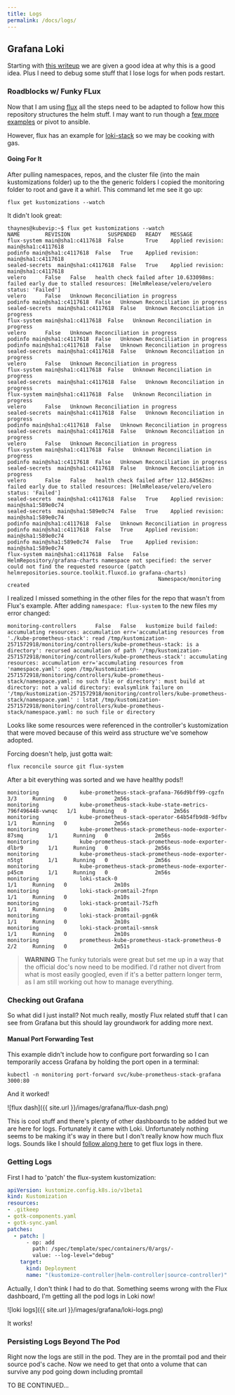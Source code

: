 ```yaml
---
title: Logs
permalink: /docs/logs/
---
```


## Grafana Loki

Starting with [this writeup](https://grafana.com/blog/2023/04/12/how-to-collect-and-query-kubernetes-logs-with-grafana-loki-grafana-and-grafana-agent/) we are given a good idea at why this is a good idea. Plus I need to debug some stuff that I lose logs for when pods restart.

### Roadblocks w/ Funky FLux

Now that I am using [flux](https://fluxcd.io/flux/get-started/) all the steps need to be adapted to follow how this repository structures the helm stuff. I may want to run though a [few more examples](https://geek-cookbook.funkypenguin.co.nz/kubernetes/) or pivot to ansible.

However, flux has an example for [loki-stack](https://github.com/fluxcd/flux2-monitoring-example) so we may be cooking with gas.

#### Going For It

After pulling namespaces, repos, and the cluster file (into the main kustomizations folder) up to the the generic folders I copied the monitoring folder to root and gave it a whirl. This command let me see it go up:

```
flux get kustomizations --watch
```

It didn't look great:

```
thaynes@kubevip:~$ flux get kustomizations --watch
NAME       	REVISION          	SUSPENDED	READY	MESSAGE                              
flux-system	main@sha1:c4117618	False    	True 	Applied revision: main@sha1:c4117618	
podinfo	main@sha1:c4117618	False	True	Applied revision: main@sha1:c4117618	
sealed-secrets	main@sha1:c4117618	False	True	Applied revision: main@sha1:c4117618	
velero		False	False	health check failed after 10.633098ms: failed early due to stalled resources: [HelmRelease/velero/velero status: 'Failed']	
velero		False	Unknown	Reconciliation in progress	
podinfo	main@sha1:c4117618	False	Unknown	Reconciliation in progress	
sealed-secrets	main@sha1:c4117618	False	Unknown	Reconciliation in progress	
flux-system	main@sha1:c4117618	False	Unknown	Reconciliation in progress	
velero		False	Unknown	Reconciliation in progress	
podinfo	main@sha1:c4117618	False	Unknown	Reconciliation in progress	
podinfo	main@sha1:c4117618	False	Unknown	Reconciliation in progress	
sealed-secrets	main@sha1:c4117618	False	Unknown	Reconciliation in progress	
velero		False	Unknown	Reconciliation in progress	
flux-system	main@sha1:c4117618	False	Unknown	Reconciliation in progress	
sealed-secrets	main@sha1:c4117618	False	Unknown	Reconciliation in progress	
flux-system	main@sha1:c4117618	False	Unknown	Reconciliation in progress	
velero		False	Unknown	Reconciliation in progress	
sealed-secrets	main@sha1:c4117618	False	Unknown	Reconciliation in progress	
podinfo	main@sha1:c4117618	False	Unknown	Reconciliation in progress	
sealed-secrets	main@sha1:c4117618	False	Unknown	Reconciliation in progress	
velero		False	Unknown	Reconciliation in progress	
flux-system	main@sha1:c4117618	False	Unknown	Reconciliation in progress	
podinfo	main@sha1:c4117618	False	Unknown	Reconciliation in progress	
sealed-secrets	main@sha1:c4117618	False	Unknown	Reconciliation in progress	
velero		False	False	health check failed after 112.84562ms: failed early due to stalled resources: [HelmRelease/velero/velero status: 'Failed']	
sealed-secrets	main@sha1:c4117618	False	True	Applied revision: main@sha1:589e0c74	
sealed-secrets	main@sha1:589e0c74	False	True	Applied revision: main@sha1:589e0c74	
podinfo	main@sha1:c4117618	False	Unknown	Reconciliation in progress	
podinfo	main@sha1:c4117618	False	True	Applied revision: main@sha1:589e0c74	
podinfo	main@sha1:589e0c74	False	True	Applied revision: main@sha1:589e0c74	
flux-system	main@sha1:c4117618	False	False	HelmRepository/grafana-charts namespace not specified: the server could not find the requested resource (patch helmrepositories.source.toolkit.fluxcd.io grafana-charts)	
           	                  	     	     	Namespace/monitoring created                                                                                
```

I realized I missed something in the other files for the repo that wasn't from Flux's example. After adding `namespace: flux-system` to the new files my error changed:

```
monitoring-controllers		False	False	kustomize build failed: accumulating resources: accumulation err='accumulating resources from './kube-prometheus-stack': read /tmp/kustomization-2571572918/monitoring/controllers/kube-prometheus-stack: is a directory': recursed accumulation of path '/tmp/kustomization-2571572918/monitoring/controllers/kube-prometheus-stack': accumulating resources: accumulation err='accumulating resources from 'namespace.yaml': open /tmp/kustomization-2571572918/monitoring/controllers/kube-prometheus-stack/namespace.yaml: no such file or directory': must build at directory: not a valid directory: evalsymlink failure on '/tmp/kustomization-2571572918/monitoring/controllers/kube-prometheus-stack/namespace.yaml' : lstat /tmp/kustomization-2571572918/monitoring/controllers/kube-prometheus-stack/namespace.yaml: no such file or directory	
```

Looks like some resources were referenced in the controller's kustomization that were moved because of this weird ass structure we've somehow adopted.

Forcing doesn't help, just gotta wait:

```
flux reconcile source git flux-system
```

After a bit everything was sorted and we have healthy pods!!

```
monitoring             kube-prometheus-stack-grafana-766d9bff99-cgzfn              3/3     Running   0               2m56s
monitoring             kube-prometheus-stack-kube-state-metrics-796f496448-vwnqc   1/1     Running   0               2m56s
monitoring             kube-prometheus-stack-operator-64b54fb9d8-9dfbv             1/1     Running   0               2m56s
monitoring             kube-prometheus-stack-prometheus-node-exporter-87smq        1/1     Running   0               2m56s
monitoring             kube-prometheus-stack-prometheus-node-exporter-dlbr9        1/1     Running   0               2m56s
monitoring             kube-prometheus-stack-prometheus-node-exporter-n5tgt        1/1     Running   0               2m56s
monitoring             kube-prometheus-stack-prometheus-node-exporter-p45cm        1/1     Running   0               2m56s
monitoring             loki-stack-0                                                1/1     Running   0               2m10s
monitoring             loki-stack-promtail-2fnpn                                   1/1     Running   0               2m10s
monitoring             loki-stack-promtail-75zfh                                   1/1     Running   0               2m10s
monitoring             loki-stack-promtail-pgn6k                                   1/1     Running   0               2m10s
monitoring             loki-stack-promtail-smnsk                                   1/1     Running   0               2m10s
monitoring             prometheus-kube-prometheus-stack-prometheus-0               2/2     Running   0               2m51s
```

> **WARNING** The funky tutorials were great but set me up in a way that the official doc's now need to be modified. I'd rather not divert from what is most easily googled, even if it's a better pattern longer term, as I am still working out how to manage everything.

### Checking out Grafana 

So what did I just install? Not much really, mostly Flux related stuff that I can see from Grafana but this should lay groundwork for adding more next.

#### Manual Port Forwarding Test

This example didn't include how to configure port forwarding so I can temporarily access Grafana by holding the port open in a terminal:

```
kubectl -n monitoring port-forward svc/kube-prometheus-stack-grafana  3000:80
```

And it worked!

![flux dash]({{ site.url }}/images/grafana/flux-dash.png)

This is cool stuff and there's plenty of other dashboards to be added but we are here for logs. Fortunately it came with Loki. Unfortunately nothing seems to be making it's way in there but I don't really know how much flux logs. Sounds like I should [follow along here](https://fluxcd.io/flux/monitoring/logs/) to get flux logs in there.

### Getting Logs

First I had to 'patch' the flux-system kustomization:

```yaml
apiVersion: kustomize.config.k8s.io/v1beta1
kind: Kustomization
resources:
- .gitkeep
- gotk-components.yaml
- gotk-sync.yaml
patches:
  - patch: |
      - op: add
        path: /spec/template/spec/containers/0/args/-
        value: --log-level="debug"
    target:
      kind: Deployment
      name: "(kustomize-controller|helm-controller|source-controller)"
```

Actually, I don't think I had to do that. Something seems wrong with the Flux dashboard, I'm getting all the pod logs in Loki now!

![loki logs]({{ site.url }}/images/grafana/loki-logs.png)

It works!

### Persisting Logs Beyond The Pod

Right now the logs are still in the pod. They are in the promtail pod and their source pod's cache. Now we need to get that onto a volume that can survive any pod going down including promtail

TO BE CONTINUED...